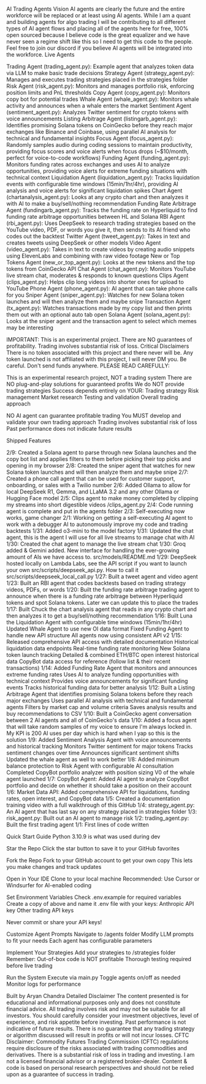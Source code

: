 AI Trading Agents
Vision
AI agents are clearly the future and the entire workforce will be replaced or at least using AI agents. While I am a quant and building agents for algo trading I will be contributing to all different types of AI agent flows and placing all of the agents here for free, 100% open sourced because I believe code is the great equalizer and we have never seen a regime shift like this so I need to get this code to the people.
Feel free to join our discord if you believe AI agents will be integrated into the workforce.
Live Agents

Trading Agent (trading_agent.py): Example agent that analyzes token data via LLM to make basic trade decisions
Strategy Agent (strategy_agent.py): Manages and executes trading strategies placed in the strategies folder
Risk Agent (risk_agent.py): Monitors and manages portfolio risk, enforcing position limits and PnL thresholds
Copy Agent (copy_agent.py): Monitors copy bot for potential trades
Whale Agent (whale_agent.py): Monitors whale activity and announces when a whale enters the market
Sentiment Agent (sentiment_agent.py): Analyzes Twitter sentiment for crypto tokens with voice announcements
Listing Arbitrage Agent (listingarb_agent.py): Identifies promising Solana tokens on CoinGecko before they reach major exchanges like Binance and Coinbase, using parallel AI analysis for technical and fundamental insights
Focus Agent (focus_agent.py): Randomly samples audio during coding sessions to maintain productivity, providing focus scores and voice alerts when focus drops (~$10/month, perfect for voice-to-code workflows)
Funding Agent (funding_agent.py): Monitors funding rates across exchanges and uses AI to analyze opportunities, providing voice alerts for extreme funding situations with technical context
Liquidation Agent (liquidation_agent.py): Tracks liquidation events with configurable time windows (15min/1hr/4hr), providing AI analysis and voice alerts for significant liquidation spikes
Chart Agent (chartanalysis_agent.py): Looks at any crypto chart and then analyzes it with AI to make a buy/sell/nothing recommendation
Funding Rate Arbitrage Agent (fundingarb_agent.py): Tracks the funding rate on Hyperliquid to find funding rate arbitrage opportunities between HL and Solana
RBI Agent (rbi_agent.py): Uses DeepSeek to research trading strategies based on the YouTube video, PDF, or words you give it, then sends to its AI friend who codes out the backtest
Twitter Agent (tweet_agent.py): Takes in text and creates tweets using DeepSeek or other models
Video Agent (video_agent.py): Takes in text to create videos by creating audio snippets using ElevenLabs and combining with raw video footage
New or Top Tokens Agent (new_or_top_agent.py): Looks at the new tokens and the top tokens from CoinGecko API
Chat Agent (chat_agent.py): Monitors YouTube live stream chat, moderates & responds to known questions
Clips Agent (clips_agent.py): Helps clip long videos into shorter ones for upload to YouTube
Phone Agent (phone_agent.py): AI agent that can take phone calls for you
Sniper Agent (sniper_agent.py): Watches for new Solana token launches and will then analyze them and maybe snipe
Transaction Agent (tx_agent.py): Watches transactions made by my copy list and then prints them out with an optional auto tab open
Solana Agent (solana_agent.py): Looks at the sniper agent and the transaction agent to select which memes may be interesting

IMPORTANT: This is an experimental project. There are NO guarantees of profitability. Trading involves substantial risk of loss.
Critical Disclaimers
There is no token associated with this project and there never will be. Any token launched is not affiliated with this project, I will never DM you. Be careful. Don't send funds anywhere.
PLEASE READ CAREFULLY:

This is an experimental research project, NOT a trading system
There are NO plug-and-play solutions for guaranteed profits
We do NOT provide trading strategies
Success depends entirely on YOUR:
Trading strategy
Risk management
Market research
Testing and validation
Overall trading approach


NO AI agent can guarantee profitable trading
You MUST develop and validate your own trading approach
Trading involves substantial risk of loss
Past performance does not indicate future results

Shipped Features

2/9: Created a Solana agent to parse through new Solana launches and the copy bot list and applies filters to them before picking their top picks and opening in my browser
2/8: Created the sniper agent that watches for new Solana token launches and will then analyze them and maybe snipe
2/7: Created a phone call agent that can be used for customer support, onboarding, or sales with a Twilio number
2/6: Added Ollama to allow for local DeepSeek R1, Gemma, and LLaMA 3.2 and any other Ollama or Hugging Face model
2/5: Clips agent to make money completed by clipping my streams into short digestible videos /clips_agent.py
2/4: Code running agent is complete and put in the agents folder
2/3: Self-executing now works, game changer
2/1: Working on getting a self-executing AI agent to work with a debugger AI to autonomously improve my code and trading backtests
1/31: Added o3-mini to the model factory
1/31: Updated the chat agent, this is the agent I will use for all live streams to manage chat with AI
1/30: Created the chat agent to manage the live stream chat
1/30: Groq added & Gemini added. New interface for handling the ever-growing amount of AIs we have access to. src/models/README.md
1/29: DeepSeek hosted locally on Lambda Labs, see the API script if you want to launch your own src/scripts/deepseek_api.py. How to call it src/scripts/deepseek_local_call.py
1/27: Built a tweet agent and video agent
1/23: Built an RBI agent that codes backtests based on trading strategy videos, PDFs, or words
1/20: Built the funding rate arbitrage trading agent to announce when there is a funding rate arbitrage between Hyperliquid tokens and spot Solana tokens. Later we can update this to place the trades
1/17: Built Chuck the chart analysis agent that reads in any crypto chart and then analyzes it to get a buy/sell/nothing recommendation
1/16: Built Luna the Liquidation Agent with configurable time windows (15min/1hr/4hr)
Updated Whale Agent to use new OI data format
Fixed Funding Agent to handle new API structure
All agents now using consistent API v2
1/15: Released comprehensive API access with detailed documentation
Historical liquidation data endpoints
Real-time funding rate monitoring
New Solana token launch tracking
Detailed & combined ETH/BTC open interest historical data
CopyBot data access for reference (follow list & their recent transactions)
1/14: Added Funding Rate Agent that monitors and announces extreme funding rates
Uses AI to analyze funding opportunities with technical context
Provides voice announcements for significant funding events
Tracks historical funding data for better analysis
1/12: Built a Listing Arbitrage Agent that identifies promising Solana tokens before they reach major exchanges
Uses parallel AI analysis with technical and fundamental agents
Filters by market cap and volume criteria
Saves analysis results and buy recommendations to CSV
1/10: Built a CoinGecko agent conversation between 2 AI agents and all of CoinGecko's data
1/10: Added a focus agent that will take random samples of my voice to ensure I'm always locked in. My KPI is 200 AI uses per day which is hard when I yap so this is the solution
1/9: Added Sentiment Analysis Agent with voice announcements and historical tracking
Monitors Twitter sentiment for major tokens
Tracks sentiment changes over time
Announces significant sentiment shifts
Updated the whale agent as well to work better
1/8: Added minimum balance protection to Risk Agent with configurable AI consultation
Completed CopyBot portfolio analyzer with position sizing
V0 of the whale agent launched
1/7: CopyBot Agent: Added AI agent to analyze CopyBot portfolio and decide on whether it should take a position on their account
1/6: Market Data API: Added comprehensive API for liquidations, funding rates, open interest, and CopyBot data
1/5: Created a documentation training video with a full walkthrough of this GitHub
1/4: strategy_agent.py: An AI agent that has last say on any strategy placed in strategies folder
1/3: risk_agent.py: Built out an AI agent to manage risk
1/2: trading_agent.py: Built the first trading agent
1/1: First lines of code written

Quick Start Guide
Python 3.10.9 is what was used during dev

Star the Repo
Click the star button to save it to your GitHub favorites


Fork the Repo
Fork to your GitHub account to get your own copy
This lets you make changes and track updates


Open in Your IDE
Clone to your local machine
Recommended: Use Cursor or Windsurfer for AI-enabled coding


Set Environment Variables
Check .env.example for required variables
Create a copy of above and name it .env file with your keys:
Anthropic API key
Other trading API keys


Never commit or share your API keys!


Customize Agent Prompts
Navigate to /agents folder
Modify LLM prompts to fit your needs
Each agent has configurable parameters


Implement Your Strategies
Add your strategies to /strategies folder
Remember: Out-of-box code is NOT profitable
Thorough testing required before live trading


Run the System
Execute via main.py
Toggle agents on/off as needed
Monitor logs for performance




Built by Aryan Chandra
Detailed Disclaimer
The content presented is for educational and informational purposes only and does not constitute financial advice. All trading involves risk and may not be suitable for all investors. You should carefully consider your investment objectives, level of experience, and risk appetite before investing.
Past performance is not indicative of future results. There is no guarantee that any trading strategy or algorithm discussed will result in profits or will not incur losses.
CFTC Disclaimer: Commodity Futures Trading Commission (CFTC) regulations require disclosure of the risks associated with trading commodities and derivatives. There is a substantial risk of loss in trading and investing.
I am not a licensed financial advisor or a registered broker-dealer. Content & code is based on personal research perspectives and should not be relied upon as a guarantee of success in trading.
